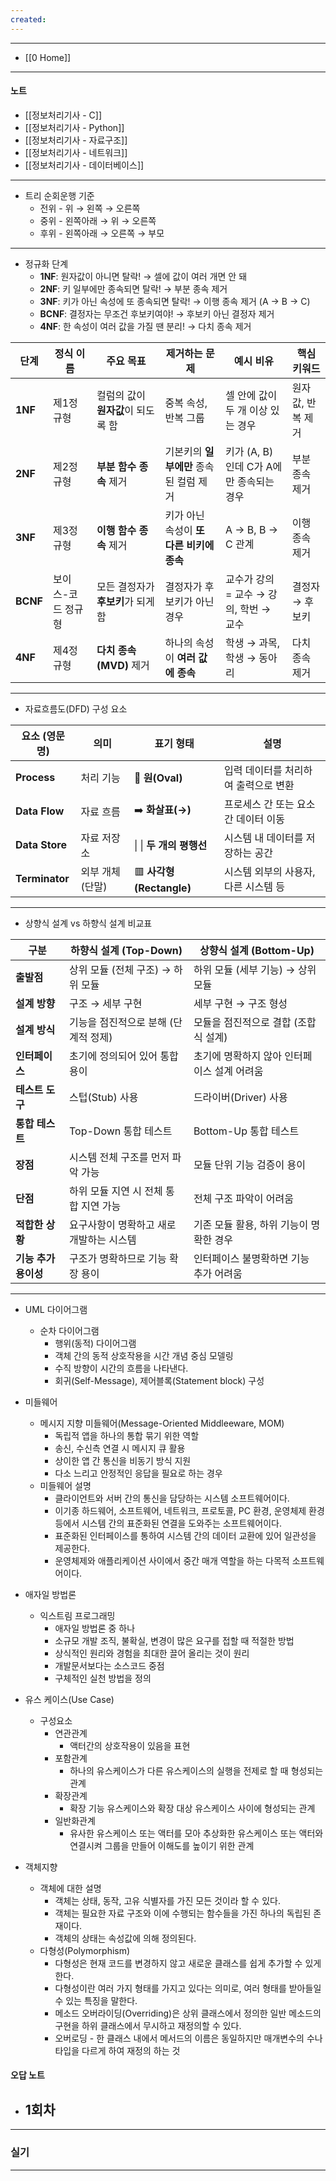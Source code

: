 ```yaml
---
created:
---
```


---
- [[0 Home]]
---
#### 노트

- [[정보처리기사 - C]]
- [[정보처리기사 - Python]]
- [[정보처리기사 - 자료구조]]
- [[정보처리기사 - 네트워크]]
- [[정보처리기사 - 데이터베이스]]


---
- 트리 순회운행 기준
	- 전위 - 위 → 왼쪽 → 오른쪽
	- 중위 - 왼쪽아래 → 위 → 오른쪽
	- 후위 - 왼쪽아래 → 오른쪽 → 부모
---
- 정규화 단계
	- **1NF**: 원자값이 아니면 탈락! → 셀에 값이 여러 개면 안 돼
	- **2NF**: 키 일부에만 종속되면 탈락! → 부분 종속 제거
	- **3NF**: 키가 아닌 속성에 또 종속되면 탈락! → 이행 종속 제거 (A → B → C)
	- **BCNF**: 결정자는 무조건 후보키여야! → 후보키 아닌 결정자 제거
	- **4NF**: 한 속성이 여러 값을 가질 땐 분리! → 다치 종속 제거

| 단계       | 정식 이름      | 주요 목표                 | 제거하는 문제                   | 예시 비유                      | 핵심 키워드     |
| -------- | ---------- | --------------------- | ------------------------- | -------------------------- | ---------- |
| **1NF**  | 제1정규형      | 컬럼의 값이 **원자값**이 되도록 함 | 중복 속성, 반복 그룹              | 셀 안에 값이 두 개 이상 있는 경우       | 원자값, 반복 제거 |
| **2NF**  | 제2정규형      | **부분 함수 종속** 제거       | 기본키의 **일부에만** 종속된 컬럼 제거   | 키가 (A, B)인데 C가 A에만 종속되는 경우 | 부분 종속 제거   |
| **3NF**  | 제3정규형      | **이행 함수 종속** 제거       | 키가 아닌 속성이 **또 다른 비키에 종속** | A → B, B → C 관계            | 이행 종속 제거   |
| **BCNF** | 보이스-코드 정규형 | 모든 결정자가 **후보키**가 되게 함 | 결정자가 후보키가 아닌 경우           | 교수가 강의 = 교수 → 강의, 학번 → 교수  | 결정자 → 후보키  |
| **4NF**  | 제4정규형      | **다치 종속(MVD)** 제거     | 하나의 속성이 **여러 값에 종속**      | 학생 → 과목, 학생 → 동아리          | 다치 종속 제거   |

---
- 자료흐름도(DFD) 구성 요소

| 요소 (영문명)       | 의미        | 표기 형태                 | 설명                    |
| -------------- | --------- | --------------------- | --------------------- |
| **Process**    | 처리 기능     | 🔵 **원(Oval)**        | 입력 데이터를 처리하여 출력으로 변환  |
| **Data Flow**  | 자료 흐름     | ➡️ **화살표(→)**         | 프로세스 간 또는 요소 간 데이터 이동 |
| **Data Store** | 자료 저장소    | \| \| **두 개의 평행선**    | 시스템 내 데이터를 저장하는 공간    |
| **Terminator** | 외부 개체(단말) | 🟥 **사각형(Rectangle)** | 시스템 외부의 사용자, 다른 시스템 등 |

---

- 상향식 설계 vs 하향식 설계 비교표

| 구분            | **하향식 설계 (Top-Down)**  | **상향식 설계 (Bottom-Up)**   |
| ------------- | ---------------------- | ------------------------ |
| **출발점**       | 상위 모듈 (전체 구조) → 하위 모듈  | 하위 모듈 (세부 기능) → 상위 모듈    |
| **설계 방향**     | 구조 → 세부 구현             | 세부 구현 → 구조 형성            |
| **설계 방식**     | 기능을 점진적으로 분해 (단계적 정제)  | 모듈을 점진적으로 결합 (조합식 설계)    |
| **인터페이스**     | 초기에 정의되어 있어 통합 용이      | 초기에 명확하지 않아 인터페이스 설계 어려움 |
| **테스트 도구**    | 스텁(Stub) 사용            | 드라이버(Driver) 사용          |
| **통합 테스트**    | Top-Down 통합 테스트        | Bottom-Up 통합 테스트         |
| **장점**        | 시스템 전체 구조를 먼저 파악 가능    | 모듈 단위 기능 검증이 용이          |
| **단점**        | 하위 모듈 지연 시 전체 통합 지연 가능 | 전체 구조 파악이 어려움            |
| **적합한 상황**    | 요구사항이 명확하고 새로 개발하는 시스템 | 기존 모듈 활용, 하위 기능이 명확한 경우  |
| **기능 추가 용이성** | 구조가 명확하므로 기능 확장 용이     | 인터페이스 불명확하면 기능 추가 어려움    |

---

- UML 다이어그램
	- 순차 다이어그램
		- 행위(동적) 다이어그램
		- 객체 간의 동적 상호작용을 시간 개념 중심 모델링
		- 수직 방향이 시간의 흐름을 나타낸다.
		- 회귀(Self-Message), 제어블록(Statement block) 구성
		  
- 미들웨어
	- 메시지 지향 미들웨어(Message-Oriented Middleeware, MOM)
		- 독립적 앱을 하나의 통합 묶기 위한 역할
		- 송신, 수신측 연결 시 메시지 큐 활용
		- 상이한 앱 간 통신을 비동기 방식 지원
		- 다소 느리고 안정적인 응답을 필요로 하는 경우
	- 미들웨어 설명
		- 클라이언트와 서버 간의 통신을 담당하는 시스템 소프트웨어이다.  
		- 이기종 하드웨어, 소프트웨어, 네트워크, 프로토콜, PC 환경, 운영체제 환경 등에서 시스템 간의 표준화된 연결을 도와주는 소프트웨어이다.  
		- 표준화된 인터페이스를 통하여 시스템 간의 데이터 교환에 있어 일관성을 제공한다.  
		- 운영체제와 애플리케이션 사이에서 중간 매개 역할을 하는 다목적 소프트웨어이다.
		  
- 애자일 방법론
	- 익스트림 프로그래밍
		- 애자일 방법론 중 하나
		- 소규모 개발 조직, 불확실, 변경이 많은 요구를 접할 때 적절한 방법
		- 상식적인 원리와 경험을 최대한 끌어 올리는 것이 원리
		- 개발문서보다는 소스코드 중점
		- 구체적인 실천 방법을 정의
		  
- 유스 케이스(Use Case)
	- 구성요소
		- 연관관계
			- 액터간의 상호작용이 있음을 표현
		- 포함관계
			- 하나의 유스케이스가 다른 유스케이스의 실행을 전제로 할 때 형성되는 관계
		- 확장관계
			- 확장 기능 유스케이스와 확장 대상 유스케이스 사이에 형성되는 관계
		- 일반화관계
			- 유사한 유스케이스 또는 액터를 모아 추상화한 유스케이스 또는 액터와 연결시켜 그룹을 만들어 이해도를 높이기 위한 관계
	
- 객체지향
	- 객체에 대한 설명
		- 객체는 상태, 동작, 고유 식별자를 가진 모든 것이라 할 수 있다.
		- 객체는 필요한 자료 구조와 이에 수행되는 함수들을 가진 하나의 독립된 존재이다.
		- 객체의 상태는 속성값에 의해 정의된다.
	- 다형성(Polymorphism)
		- 다형성은 현재 코드를 변경하지 않고 새로운 클래스를 쉽게 추가할 수 있게 한다.
		- 다형성이란 여러 가지 형태를 가지고 있다는 의미로, 여러 형태를 받아들일 수 있는 특징을 말한다.
		- 메소드 오버라이딩(Overriding)은 상위 클래스에서 정의한 일반 메소드의 구현을 하위 클래스에서 무시하고 재정의할 수 있다.
		- 오버로딩 - 한 클래스 내에서 메서드의 이름은 동일하지만 매개변수의 수나 타입을 다르게 하여 재정의 하는 것

#### 오답 노트 

- 1회차
	- 

---
### 실기




---